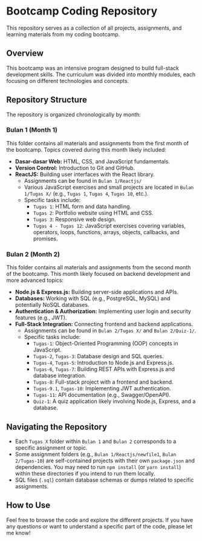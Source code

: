 # Bootcamp Coding Repository

This repository serves as a collection of all projects, assignments, and learning materials from my coding bootcamp.

## Overview

This bootcamp was an intensive program designed to build full-stack development skills. The curriculum was divided into monthly modules, each focusing on different technologies and concepts.

## Repository Structure

The repository is organized chronologically by month:

### Bulan 1 (Month 1)

This folder contains all materials and assignments from the first month of the bootcamp. Topics covered during this month likely included:

*   **Dasar-dasar Web:** HTML, CSS, and JavaScript fundamentals.
*   **Version Control:** Introduction to Git and GitHub.
*   **ReactJS:** Building user interfaces with the React library.
    *   Assignments can be found in `Bulan 1/Reactjs/`
    *   Various JavaScript exercises and small projects are located in `Bulan 1/Tugas X/` (e.g., `Tugas 1`, `Tugas 4`, `Tugas 10`, etc.).
    *   Specific tasks include:
        *   `Tugas 1`: HTML form and data handling.
        *   `Tugas 2`: Portfolio website using HTML and CSS.
        *   `Tugas 3`: Responsive web design.
        *   `Tugas 4 - Tugas 12`: JavaScript exercises covering variables, operators, loops, functions, arrays, objects, callbacks, and promises.

### Bulan 2 (Month 2)

This folder contains all materials and assignments from the second month of the bootcamp. This month likely focused on backend development and more advanced topics:

*   **Node.js & Express.js:** Building server-side applications and APIs.
*   **Databases:** Working with SQL (e.g., PostgreSQL, MySQL) and potentially NoSQL databases.
*   **Authentication & Authorization:** Implementing user login and security features (e.g., JWT).
*   **Full-Stack Integration:** Connecting frontend and backend applications.
    *   Assignments can be found in `Bulan 2/Tugas X/` and `Bulan 2/Quiz-1/`.
    *   Specific tasks include:
        *   `Tugas-1`: Object-Oriented Programming (OOP) concepts in JavaScript.
        *   `Tugas-2`, `Tugas-3`: Database design and SQL queries.
        *   `Tugas-4`, `Tugas-5`: Introduction to Node.js and Express.js.
        *   `Tugas-6`, `Tugas-7`: Building REST APIs with Express.js and database integration.
        *   `Tugas-8`: Full-stack project with a frontend and backend.
        *   `Tugas-9.1`, `Tugas-10`: Implementing JWT authentication.
        *   `Tugas-11`: API documentation (e.g., Swagger/OpenAPI).
        *   `Quiz-1`: A quiz application likely involving Node.js, Express, and a database.

## Navigating the Repository

*   Each `Tugas X` folder within `Bulan 1` and `Bulan 2` corresponds to a specific assignment or topic.
*   Some assignment folders (e.g., `Bulan 1/Reactjs/newfile1`, `Bulan 2/Tugas-10`) are self-contained projects with their own `package.json` and dependencies. You may need to run `npm install` (or `yarn install`) within these directories if you intend to run them locally.
*   SQL files (`.sql`) contain database schemas or dumps related to specific assignments.

## How to Use

Feel free to browse the code and explore the different projects. If you have any questions or want to understand a specific part of the code, please let me know!
